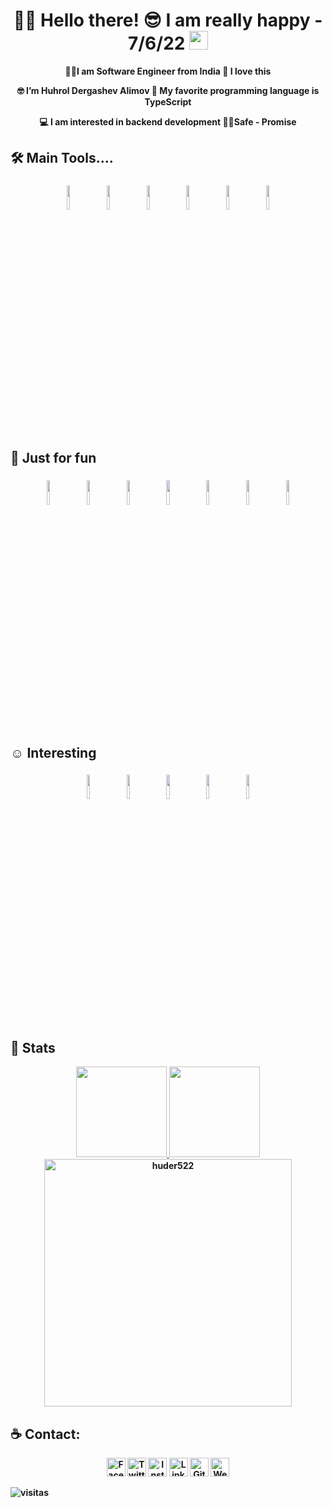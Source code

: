 <h1 align="center"> 👨‍💻 Hello there! 😎 I am really happy - 7/6/22 <img src="https://raw.githubusercontent.com/MartinHeinz/MartinHeinz/master/wave.gif" width="30px">
 </h1>
 <p align="center"><strong>🐱‍👤I am Software Engineer from India 💖 I love this</p>
	
 <p align="center"><strong> 🤓 I’m Huhrol Dergashev Alimov 🥰 My favorite programming language is TypeScript  </p>
 <p align="center"><strong> 💻 I am interested in backend development 🐱‍👤Safe - Promise </p>

## 🛠 Main Tools....  

<p align="center">
	<img width="10%" style="padding:5px" src="https://img.icons8.com/external-icongeek26-glyph-icongeek26/344/external-E-alphabet-icongeek26-glyph-icongeek26.png"/>
	<img width="10%" style="padding:5px" src="https://cdn.icon-icons.com/icons2/2415/PNG/512/docker_original_logo_icon_146556.png"/>
	<img width="10%" style="padding:5px" src="https://img.icons8.com/color/48/000000/amazon-web-services.png"/>
	<img width="10%" style="padding:5px" src="https://img.icons8.com/color/480/000000/css3.png"/>
	<img width="10%" style="padding:5px" src="https://img.icons8.com/color/480/000000/html-5.png"/>
	<img width="10%" style="padding:5px" src="https://icon-icons.com/icons2/2107/PNG/256/file_type_typescript_official_icon_130107.png"/>
</p>

## 🤠 Just for fun 

<p align="center">
	<img width="10%" style="padding:5px" src="https://cdn.icon-icons.com/icons2/2415/PNG/512/react_original_logo_icon_146374.png"/>
	<img width="10%" style="padding:5px" src="https://img.icons8.com/color/480/000000/javascript.png"/>
	<img width="10%" style="padding:5px" src="https://cdn.icon-icons.com/icons2/2107/PNG/512/file_type_node_icon_130301.png"/>
	<img width="10%" style="padding:5px" src="https://cdn.icon-icons.com/icons2/2699/PNG/512/expressjs_logo_icon_169185.png"/>
	<img width="10%" style="padding:5px" src="https://cdn.icon-icons.com/icons2/2415/PNG/512/mongodb_original_logo_icon_146424.png"/>
	<img width="10%" style="padding:5px" src="https://img.icons8.com/color/480/000000/postgreesql.png"/>
	<img width="10%" style="padding:5px" src="https://img.icons8.com/external-thin-kawalan-studio/344/external-clean-code-web-seo-thin-kawalan-studio.png"/>
</p>

## ☺ Interesting

<p align="center">
	<img width="10%" style="padding:5px" src="https://d33wubrfki0l68.cloudfront.net/e937e774cbbe23635999615ad5d7732decad182a/26072/logo-small.ede75a6b.svg"/>
	<img width="10%" style="padding:5px" src="https://img.icons8.com/color/480/000000/git.png"/>
	<img width="10%" style="padding:5px" src="https://img.icons8.com/color/480/000000/material-ui.png"/>
	<img width="10%" style="padding:5px" src="https://www.atacas.com/atacas/img/it/golang.png"/>
	<img width="10%" style="padding:5px" src="https://upload.wikimedia.org/wikipedia/commons/thumb/8/8e/Nextjs-logo.svg/800px-Nextjs-logo.svg.png"/>
</p>


## 📅 Stats
<p align="center">
<a href="https://github.com/huder522">
  <img height="145em" src="https://github-readme-stats.vercel.app/api?username=huder522&show_icons=true&theme=tokyonight" />
  <img height="145em" src="https://github-readme-stats-eight-theta.vercel.app/api/top-langs/?username=huder522&theme=tokyonight&layout=compact&langs_count=6" />
  <img align="center" width=396 src="https://github-readme-streak-stats.herokuapp.com/?user=huder522&theme=tokyonight" alt="huder522" />
</a>
	
</p>

## :coffee: Contact: 
<p align="center">
<a href="https://www.facebook.com/#" target="_blank"><img src="https://raw.githubusercontent.com/arturssmirnovs/arturssmirnovs/master/fb.png" alt="Facebook" width="30"></a>
<a href="https://twitter.com/#" target="_blank"><img src="https://raw.githubusercontent.com/arturssmirnovs/arturssmirnovs/master/tw.png" alt="Twitter" width="30"></a>
<a href="https://www.instagram.com/#/" target="_blank"><img src="https://raw.githubusercontent.com/arturssmirnovs/arturssmirnovs/master/ig.png" alt="Instagram" width="30"></a>
<a href="https://www.linkedin.com/in/#" target="_blank"><img src="https://raw.githubusercontent.com/arturssmirnovs/arturssmirnovs/master/in.png" alt="LinkedIn" width="30"></a>
<a href="https://github.com/huder522" target="_blank"><img src="https://raw.githubusercontent.com/arturssmirnovs/arturssmirnovs/master/git.png" alt="GitHub" width="30"></a>
<a href="https://arturio.dev/" target="_blank"><img src="https://raw.githubusercontent.com/arturssmirnovs/arturssmirnovs/master/www.png" alt="Website" width="30"></a>
	
![visitas](https://visitor-badge.glitch.me/badge?page_id=ALAWA2020/huder522) 
<!--[![HitCount](https://views.whatilearened.today/views/github/huder522/creative-profile-readme.svg)](https://github.com/huder522/creative-profile-readme)-->


<!--
<img width="10%" style="padding:5px" src="https://img.icons8.com/color/480/000000/python.png"/>
<img width="10%" style="padding:5px" src="https://cdn.icon-icons.com/icons2/2699/PNG/512/kubernetes_logo_icon_168359.png"/>
	
<img width="10%" style="padding:5px" src="https://upload.wikimedia.org/wikipedia/commons/thumb/9/9a/Laravel.svg/1200px-Laravel.svg.png"/>
<img width="10%" style="padding:5px" src="https://img.icons8.com/officexs/480/000000/php-logo.png"/>
<img width="10%" style="padding:5px" src="https://cdn.icon-icons.com/icons2/122/PNG/512/wordpress_socialnetwork_20004.png"/>
<img width="10%" style="padding:5px" src="https://cdn.icon-icons.com/icons2/2107/PNG/512/file_type_angular_icon_130754.png"/>
<img width="10%" style="padding:5px" src="https://cdn.icon-icons.com/icons2/2107/PNG/512/file_type_jupyter_icon_130494.png"/>
<img width="10%" style="padding:5px" src="https://img.icons8.com/color/48/000000/tensorflow.png"/>
<img width="10%" style="padding:5px" src="https://img.icons8.com/color/480/000000/python.png"/>
<img width="10%" style="padding:5px" src="https://cdn.icon-icons.com/icons2/2107/PNG/512/file_type_django_icon_130645.png"/>
<img width="10%" style="padding:5px" src="https://cdn.icon-icons.com/icons2/2107/PNG/512/file_type_tailwind_icon_130128.png"/>
<img width="10%" style="padding:5px" src="https://cdn.icon-icons.com/icons2/2415/PNG/512/mysql_original_wordmark_logo_icon_146417.png"/>
<img width="10%" style="padding:5px" src="https://cdn.icon-icons.com/icons2/2699/PNG/512/r_project_official_logo_icon_170811.png"/>

<img width="10%" style="padding:5px" src="https://cdn.icon-icons.com/icons2/2415/PNG/512/bootstrap_plain_logo_icon_146619.png"/>
<img width="10%" style="padding:5px" src="https://img.icons8.com/color/480/000000/java-coffee-cup-logo.png"/>
<img width="10%" style="padding:5px" src="https://img.icons8.com/color/480/000000/spring-logo.png"/>


<img width="10%" style="padding:5px"  src="https://img.icons8.com/color/480/000000/webpack.png"/>
<img width="10%" style="padding:5px" src="https://cdn.icon-icons.com/icons2/2699/PNG/512/ethereum_logo_icon_171173.png"/>
<img width="10%" style="padding:5px" src="https://cdn.icon-icons.com/icons2/2107/PNG/512/file_type_light_solidity_icon_130436.png"/>
<img width="10%" style="padding:5px" src="https://cdn.icon-icons.com/icons2/2148/PNG/512/truffle_icon_131920.png"/>
<img width="10%" style="padding:5px" src="https://img.icons8.com/color/480/000000/sass.png"/>
<img width="10%" style="padding:5px" src="https://cdn.icon-icons.com/icons2/691/PNG/512/google_firebase_icon-icons.com_61475.png"/>
	-->



